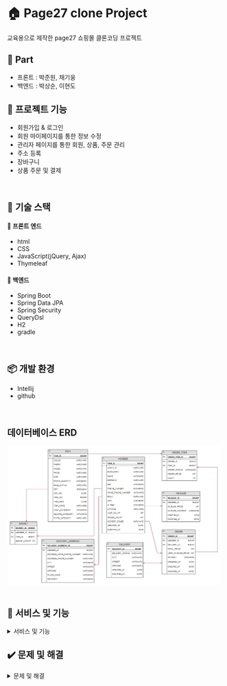 # 🏠 Page27 clone Project
 교육용으로 제작한 page27 쇼핑몰 클론코딩 프로젝트<br>
 

## 👋 Part 

- 프론트 : 박준원, 채기웅
- 백엔드 : 박상순, 이현도

## 📁 프로젝트 기능

- 회원가입 & 로그인
- 회원 마이페이지를 통한 정보 수정
- 관리자 페이지를 통한 회원, 상품, 주문 관리
- 주소 등록
- 장바구니
- 상품 주문 및 결제

<br/>

## 📕 기술 스택

#### 📙  프론트 엔드

- html
- CSS
- JavaScript(jQuery, Ajax)
- Thymeleaf



#### 📙 백엔드

- Spring Boot
- Spring Data JPA
- Spring Security
- QueryDsl
- H2
- gradle

<br/>


## 📦 개발 환경


- Intellij
- github


<br/>

## 데이터베이스 ERD

<img src="src/main/resources/static/image/etc/erd.JPG" width=500><br><br>


## 📸 서비스 및 기능

<details markdown="1">
<summary>서비스 및 기능</summary>


### 메인 화면
🔍 메인 화면
- 주요 상품들로 carousel 구성하여 일정 시간마다 움직이도록 구현
- 상품 사진 클릭 시 해당 상품의 상세 페이지로 이동<br>
<img src="src/main/resources/static/image/etc/main.PNG" width=500><br>

🔍 세일 판매
- 상품 이름에 'SALE'가 들어가는 상품만 나오도록 설정
<img src="src/main/resources/static/image/etc/sale.PNG" width=500><br><br>

### 회원가입 / 로그인
🔍 회원가입
<br>
<img src="src/main/resources/static/image/etc/signup.PNG" width=500><br>

- ID 중복확인 기능(Ajax)<br>
<img src="src/main/resources/static/image/etc/login_ajax.PNG" width=300><br>
<img src="src/main/resources/static/image/etc/check_id.PNG" width=500><br>

🔍 로그인
- Spring Security 적용<br>
<img src="src/main/resources/static/image/etc/login.PNG" width=400><br><br>

### 관리자 기능
- ID를 'admin'으로 로그인 시 관리자로 넘어가도록 설정<br>
<img src="src/main/resources/static/image/etc/admin_login.PNG" width=500><br>

- 'admin'이 아닌 다른 ID로 로그인 후 관리자 페이지 접근 시 접근 제한<br>
<img src="src/main/resources/static/image/etc/permission_denied.PNG" width=500><br>

🔍 관리자 메인화면
- 누적 방문자 수 및 상품, 주문, 회원 현황 요약 출력<br>
<img src="src/main/resources/static/image/etc/admin_main1.PNG" width=400>
<img src="src/main/resources/static/image/etc/admin_main2.PNG" width=400><br><br>

🔍 상품 등록
- 상품 정보 저장(Querydsl)
- 이미지 파일 업로드(commons-io 라이브러리)<br>
<img src="src/main/resources/static/image/etc/admin_additem.PNG" width=500><br>

🔍 상품 목록
- 동적 검색 기능(Querydsl)<br>
<img src="src/main/resources/static/image/etc/admin_itemlist.PNG" width=500><br>

- 상품 상태 변경(판매, 품절) 및 삭제<br>
<img src="src/main/resources/static/image/etc/admin_change_itemstatus.PNG" width=500><br><br>

🔍 관리자 주문 관리
- 동적 검색 기능(Querydsl)<br>
<img src="src/main/resources/static/image/etc/admin_order.PNG" width=500><br><br>

### 회원 기능
🔍 마이페이지
- 잔여 마일리지 확인, 주문상태 확인
- 주문목록, 정보수정, 마일리지, 배송지 목록 페이지로 이동 가능한 링크 제공<br>
<img src="src/main/resources/static/image/etc/mypage.PNG" width=500><br>

🔍 정보 수정
- 회원 정보 수정 및 회원 탈퇴(Ajax)<br>
<img src="src/main/resources/static/image/etc/member_withdraw_ajax.PNG" width=500><br>
<img src="src/main/resources/static/image/etc/modify_info_member.PNG" width=500><br>

🔍 주문 조회
- 동적 검색 기능(Querydsl), 데이터 조회(Paging)<br>
<img src="src/main/resources/static/image/etc/search_order.PNG" width=500><br>

- 주문 취소 / 교환 / 반품 등 주문한 상품의 상태 변경(Ajax)<br>
<img src="src/main/resources/static/image/etc/order_ajax.PNG" width=500><br><br>

### 장바구니 기능
🔍 장바구니 화면
- 상품 수량 변경 및 삭제 기능(Ajax)<br>
<img src="src/main/resources/static/image/etc/basket_changequantity_ajax.PNG" width=500><br>
<img src="src/main/resources/static/image/etc/basket_delete_ajax.PNG" width=500><br>

- 선택 상품 주문 -> 선택된 상품을 결제 페이지로 이동
- 전체 상품 주문 -> 장바구니에 있는 모든 상품을 결제 페이지로 이동
- 각 상품의 주문 버튼 -> 해당 상품만 결제 페이지로 이동<br>
<img src="src/main/resources/static/image/etc/basket.PNG" width=500><br><br>

### 주문 기능
🔍 주문 화면<br>
<img src="src/main/resources/static/image/etc/order.PNG" width=500><br>

🔍 주소 검색
- daum 우편번호 검색 api 적용<br>
<img src="src/main/resources/static/image/etc/order_address.PNG" width=500><br>

🔍 주문 완료
- 적립 예정 마일리지, 결제 금액 및 배송정보 확인<br>
<img src="src/main/resources/static/image/etc/order_complete.PNG" width=500><br><br>




</details>

## ✔️ 문제 및 해결

<details markdown="1">
<summary>문제 및 해결</summary>

- ### 문제 : 웹 크롤링 코드가 한번씩 돌리도록 구성이 되어있어서 너무 많은 시간이 소요됨
- ### 해결 : for문과 switch-case문을 사용하여 각 카테고리별로 한번에 처리되도록 구성

<img src="src/main/resources/static/image/etc/webcrawling_for.PNG" width=500>
<br><br>

- ### 문제 : 크롤링 시 SQL문에서 에러가 발생함

<img src="src/main/resources/static/image/etc/error.PNG" width=500>
<br>

- ### 원인 : 크롤링해오는 값이 없을 경우 값이 null로 들어가지 않고 뒤에 텍스트까지 같이 크롤링을 해서 저장범위를 넘어감
- ### 해결 : 변수의 값을 null로 초기화하고 if문으로 값이 있는 경우에만 크롤링하도록 처리

<img src="src/main/resources/static/image/etc/solution.PNG" width=500>

</details>